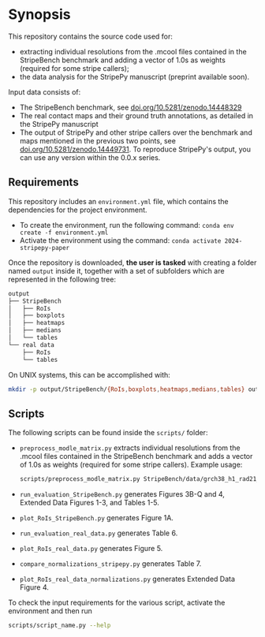 <!--
Copyright (C) 2024 Andrea Raffo <andrea.raffo@ibv.uio.no>

SPDX-License-Identifier: MIT
-->

# Synopsis

This repository contains the source code used for:

- extracting individual resolutions from the .mcool files contained in the StripeBench benchmark and adding a vector of 1.0s as weights (required for some stripe callers);
- the data analysis for the StripePy manuscript (preprint available soon).

Input data consists of:

- The StripeBench benchmark, see [doi.org/10.5281/zenodo.14448329](https://doi.org/10.5281/zenodo.14448329)
- The real contact maps and their ground truth annotations, as detailed in the StripePy manuscript
- The output of StripePy and other stripe callers over the benchmark and maps mentioned in the previous two points, see [doi.org/10.5281/zenodo.14449731](https://doi.org/10.5281/zenodo.14449731).
  To reproduce StripePy's output, you can use any version within the 0.0.x series.

## Requirements

This repository includes an `environment.yml` file, which contains the dependencies for the project environment.

- To create the environment, run the following command: `conda env create -f environment.yml`
- Activate the environment using the command: `conda activate 2024-stripepy-paper`

Once the repository is downloaded, **the user is tasked** with creating a folder named `output` inside it, together with a
set of subfolders which are represented in the following tree:

```txt
output
├── StripeBench
│   ├── RoIs
│   ├── boxplots
│   ├── heatmaps
│   ├── medians
│   └── tables
└── real data
    ├── RoIs
    └── tables
```

On UNIX systems, this can be accomplished with:

```bash
mkdir -p output/StripeBench/{RoIs,boxplots,heatmaps,medians,tables} output/real\ data/{RoIs,tables}
```

## Scripts

The following scripts can be found inside the `scripts/` folder:

- `preprocess_modle_matrix.py` extracts individual resolutions from the .mcool files contained in the StripeBench benchmark and adds a vector of 1.0s as weights
  (required for some stripe callers). Example usage:

  ```bash
  scripts/preprocess_modle_matrix.py StripeBench/data/grch38_h1_rad21_*/*.mcool --resolutions 5000 10000 25000 50000
  ```

- `run_evaluation_StripeBench.py` generates Figures 3B-Q and 4, Extended Data Figures 1-3, and Tables 1-5.
- `plot_RoIs_StripeBench.py` generates Figure 1A.
- `run_evaluation_real_data.py` generates Table 6.
- `plot_RoIs_real_data.py` generates Figure 5.
- `compare_normalizations_stripepy.py` generates Table 7.
- `plot_RoIs_real_data_normalizations.py` generates Extended Data Figure 4.

To check the input requirements for the various script, activate the environment and then run

```bash
scripts/script_name.py --help
```
